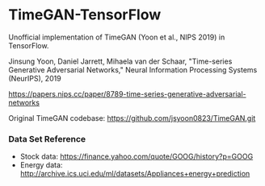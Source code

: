 # TimeGAN-TensorFlow
Unofficial implementation of TimeGAN (Yoon et al., NIPS 2019) in TensorFlow.

Jinsung Yoon, Daniel Jarrett, Mihaela van der Schaar, 
"Time-series Generative Adversarial Networks," 
Neural Information Processing Systems (NeurIPS), 2019
  
https://papers.nips.cc/paper/8789-time-series-generative-adversarial-networks

Original TimeGAN codebase: https://github.com/jsyoon0823/TimeGAN.git

### Data Set Reference
-  Stock data: https://finance.yahoo.com/quote/GOOG/history?p=GOOG
-  Energy data: http://archive.ics.uci.edu/ml/datasets/Appliances+energy+prediction
